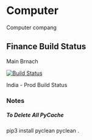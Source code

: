 # Computer
Computer compang

## Finance Build Status
Main Brnach

[![Build Status](https://dev.azure.com/algoautotrader/AlgoAutoTrader-Dev/_apis/build/status/Finance-%20Main?branchName=main)](https://dev.azure.com/algoautotrader/AlgoAutoTrader-Dev/_build/latest?definitionId=1&branchName=main)

India - Prod Build Status



### Notes
#####  To Delete All PyCache

pip3 install pyclean
pyclean .



